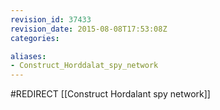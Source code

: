 ```yaml
---
revision_id: 37433
revision_date: 2015-08-08T17:53:08Z
categories:

aliases:
- Construct_Horddalat_spy_network
---
```


#REDIRECT [[Construct Hordalant spy network]]